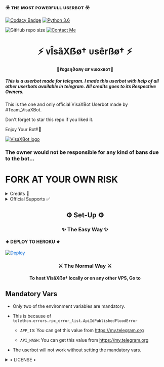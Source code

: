 
<h3>☣️ ᴛʜᴇ ᴍᴏsᴛ ᴘᴏᴡᴇʀғᴜʟʟ ᴜsᴇʀʙᴏᴛ ☣️</h3>

[![Codacy Badge](https://api.codacy.com/project/badge/Grade/f7c51539e67b483bb8d7749acca51d3a)](https://app.codacy.com/gh/callmevp/VisaXBot?utm_source=github.com&utm_medium=referral&utm_content=HellBoy-OP/HellBot&utm_campaign=Badge_Grade_Settings)
[![Python 3.6](https://img.shields.io/badge/Python-3.6%20or%20newer-blue.svg)](https://www.python.org/downloads/release/python-360/)

![GitHub repo size](https://img.shields.io/github/repo-size/callmevp/VisaXBot)
[![Contact Me](https://img.shields.io/badge/Telegram-Contact%20Me-informational)](https://t.me/CALLMEVP)

<h1 align="center">⚡ ᴠÎsãXẞø† ᴜsêrßø† ⚡</h1>

<h4 align="center">🔮ℓεgεη∂αяү αғ vιsαxвoт🔮</h4>

<h5>This is a userbot made for telegram. I made this userbot with help of all other userbots available in telegram. All credits goes to its Respective Owners.</h5>

This is the one and only official VisaXBot Userbot made by #Team_VisaXBot.

Don't forget to star this repo if you liked it.

Enjoy Your Bot!!💝

[![VisaXBot logo](https://telegra.ph/file/c83608db30d64c47c3df8.png)](https://t.me/Visa_support)

### The owner would not be responsible for any kind of bans due to the bot...

# FORK AT YOUR OWN RISK

<details>

  <summary> Credits 🏅 </summary>

• [𝐂𝐀𝐋𝐋𝐌𝐄𝐕𝐏](https://github.com/CALLMEVP) DEV✭

• [𝐃15𝐇4𝐍𝐓0𝐏](https://GitHub.com/D15H4NT0P) DEV✭
</details>

<details>

  <summary> Official Supports ✅ </summary>

```

Get help regarding setting up 

your VîsãXẞø† in our official 

support Group and get updates

notifications in Update Channel.

```

<a href="https://t.me/visa_support"><img src="https://img.shields.io/badge/Join-Support%20Channel-red.svg?style=for-the-badge&logo=Telegram"></a>

<a href="https://t.me/visa_update"><img src="https://img.shields.io/badge/Join-Support%20Group-blue.svg?style=for-the-badge&logo=Telegram"></a>


</details>

<h2 align="center">⚙️ Set-Up ⚙️</h2>

<h3 align="center">✨ The Easy Way ✨</h3>

<h4>⚜️ DEPLOY TO HEROKU ⚜️</h4>

<a href="https://dashboard.heroku.com/new?button-url=https://github.com/vaibhavchandra12/VisaXBot&template=https://github.com/vaibhavchandra12/VisaXBot/" rel="nofollow" style="background-color: initial; box-sizing: border-box; color: #0366d6; text-decoration-line: none;"><img alt="Deploy" data-canonical-src="https://www.herokucdn.com/deploy/button.svg" src="https://camo.githubusercontent.com/83b0e95b38892b49184e07ad572c94c8038323fb/68747470733a2f2f7777772e6865726f6b7563646e2e636f6d2f6465706c6f792f627574746f6e2e737667" style="border-style: none; box-sizing: initial; max-width: 100%;" /></a></div>

</a>

<h3 align="center">⚔️ The Normal Way ⚔️</h3>

<h4 align="center">To host VîsãXẞø† locally or on any other VPS, Go to</h4>

## Mandatory Vars

- Only two of the environment variables are mandatory.

- This is because of `telethon.errors.rpc_error_list.ApiIdPublishedFloodError`

    - `APP_ID`:   You can get this value from https://my.telegram.org

    - `API_HASH`:   You can get this value from https://my.telegram.org

- The userbot will not work without setting the mandatory vars.

<details>

  <summary> • LICENSE • </summary>

![](https://www.gnu.org/graphics/gplv3-or-later.png)

Copyright (C) 2021 CALLMEVP

Poject [VISAXBOT](https://github.com/CALLMEVP/VisaXBot) is free software: you can redistribute it and/or modify

it under the terms of the GNU General Public License as published by

the Free Software Foundation, either version 3 of the License, or

(at your option) any later version.

This program is distributed in the hope that it will be useful,

but WITHOUT ANY WARRANTY; without even the implied warranty of

MERCHANTABILITY or FITNESS FOR A PARTICULAR PURPOSE.  See the

GNU General Public License for more details.

You should have received a copy of the GNU General Public License

along with this program. If not, see <https://www.gnu.org/licenses/>.

</details>

